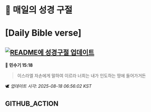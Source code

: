 # 🙏 매일의 성경 구절
# [Daily Bible verse]
## [![README에 성경구절 업데이트](https://github.com/DONGSUKA/first_test/actions/workflows/update-readme-bible.yml/badge.svg)](https://github.com/DONGSUKA/first_test/actions/workflows/update-readme-bible.yml)
<!-- START_BIBLE_VERSE -->
📖 **민수기 15:18**
> 이스라엘 자손에게 말하여 이르라 너희는 내가 인도하는 땅에 들어가거든

🕊️ _업데이트 시각: 2025-08-18 06:56:02 KST_
  <!-- END_BIBLE_VERSE -->
## GITHUB_ACTION
